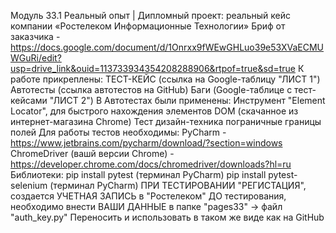 Модуль 33.1 Реальный опыт | Дипломный проект: реальный кейс компании «Ростелеком Информационные Технологии»
Бриф от заказчика - https://docs.google.com/document/d/1Onrxx9fWEwGHLuo39e53XVaECMUWGuRi/edit?usp=drive_link&ouid=113733934354208288906&rtpof=true&sd=true
К работе прикреплены:
ТЕСТ-КЕЙС (ссылка на Google-таблицу "ЛИСТ 1")
Автотесты (ссылка автотестов на GitHub)
Баги (Google-таблице с тест-кейсами "ЛИСТ 2")
В Автотестах были применены:
Инструмент "Element Locator", для быстрого нахождения элементов DOM (скачанное из интернет-магазина Chrome)
Тест дизайн-техника пограничные границы полей
Для работы тестов необходимы:
PyCharm - https://www.jetbrains.com/pycharm/download/?section=windows 
ChromeDriver (вашй версии Chrome) - https://developer.chrome.com/docs/chromedriver/downloads?hl=ru
Библиотеки:
pip install pytest (терминал PyCharm)
pip install pytest-selenium  (терминал PyCharm)
ПРИ ТЕСТИРОВАНИИ "РЕГИСТАЦИЯ", создается УЧЕТНАЯ ЗАПИСЬ в "Ростелеком"
ДО тестирования, необходимо внести ВАШИ ДАННЫЕ в папке "pages33" -> файл "auth_key.py" 
Переносить и использовать в таком же виде как на GitHub
